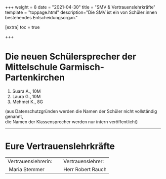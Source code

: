 +++
weight = 8
date = "2021-04-30"
title = "SMV & Vertrauenslehrkräfte"
template = "toppage.html"
description="Die SMV ist ein von Schüler:innen bestehendes Entscheidungsorgan."

[extra]
toc = true

+++

# Die neuen Schülersprecher der Mittelschule Garmisch-Partenkirchen

  1. Suara A., 10M  
  2. Laura G., 10M  
  3. Mehmet K., 8G

(aus Datenschutzgründen werden die Namen der Schüler nicht vollständig genannt,  
die Namen der Klassensprecher werden nur intern veröffentlicht)

* * *

# Eure Vertrauenslehrkräfte

<table><tbody><tr><td>Vertrauenslehrerin:</td><td>&nbsp;</td><td>Vertrauenslehrer:</td></tr><tr><td>&nbsp;Maria Stemmer</td><td>&nbsp;</td><td>Herr Robert Rauch</td></tr></tbody></table>
